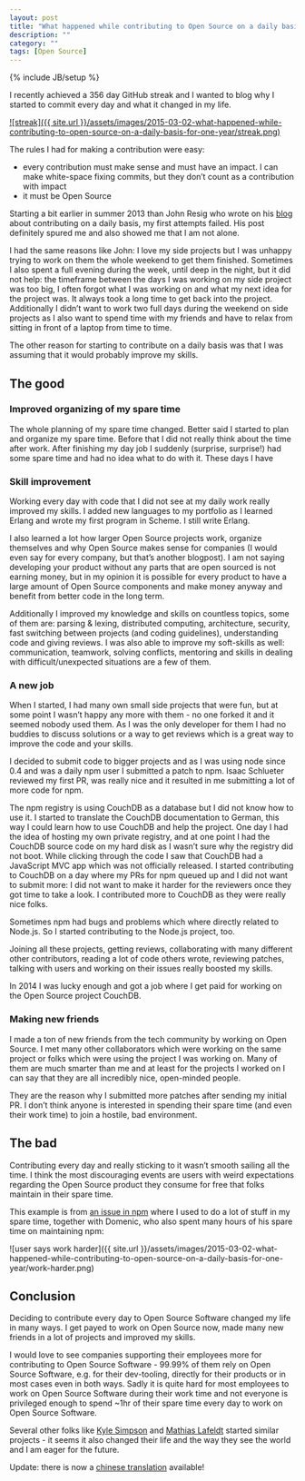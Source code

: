 ```yaml
---
layout: post
title: "What happened while contributing to Open Source on a daily basis for one year"
description: ""
category: ""
tags: [Open Source]
---
```

{% include JB/setup %}

I recently achieved a 356 day GitHub streak and I wanted to blog why I started to commit every day and what it changed in my life.

[![streak]({{ site.url }}/assets/images/2015-03-02-what-happened-while-contributing-to-open-source-on-a-daily-basis-for-one-year/streak.png)](https://github.com/robertkowalski)

The rules I had for making a contribution were easy:

 - every contribution must make sense and must have an impact. I can make white-space fixing commits, but they don’t count as a contribution with impact
 - it must be Open Source

Starting a bit earlier in summer 2013 than John Resig who wrote on his [blog](http://ejohn.org/blog/write-code-every-day/) about contributing on a daily basis, my first attempts failed. His post definitely spured me and also showed me that I am not alone.

I had the same reasons like John: I love my side projects but I was unhappy trying to work on them the whole weekend to get them finished. Sometimes I also spent a full evening during the week, until deep in the night, but it did not help: the timeframe between the days I was working on my side project was too big, I often forgot what I was working on and what my next idea for the project was. It always took a long time to get back into the project. Additionally I didn’t want to work two full days during the weekend on side projects as I also want to spend time with my friends and have to relax from sitting in front of a laptop from time to time.

The other reason for starting to contribute on a daily basis was that I was assuming that it would probably improve my skills.


## The good

### Improved organizing of my spare time

The whole planning of my spare time changed. Better said I started to plan and organize my spare time. Before that I did not really think about the time after work. After finishing my day job I suddenly (surprise, surprise!) had some spare time and had no idea what to do with it. These days I have

### Skill improvement

Working every day with code that I did not see at my daily work really improved my skills. I added new languages to my portfolio as I learned Erlang and wrote my first program in Scheme. I still write Erlang.

I also learned a lot how larger Open Source projects work, organize themselves and why Open Source makes sense for companies (I would even say for every company, but that’s another blogpost). I am not saying developing your product without any parts that are open sourced is not earning money, but in my opinion it is possible for every product to have a large amount of Open Source components and make money anyway and benefit from better code in the long term.

Additionally I improved my knowledge and skills on countless topics, some of them are: parsing & lexing, distributed computing, architecture, security, fast switching between projects (and coding guidelines), understanding code and giving reviews. I was also able to improve my soft-skills as well: communication, teamwork, solving conflicts, mentoring and skills in dealing with difficult/unexpected situations are a few of them.

### A new job

When I started, I had many own small side projects that were fun, but at some point I wasn’t happy any more with them - no one forked it and it seemed nobody used them. As I was the only developer for them I had no buddies to discuss solutions or a way to get reviews which is a great way to improve the code and your skills.

I decided to submit code to bigger projects and as I was using node since 0.4 and was a daily npm user I submitted a patch to npm. Isaac Schlueter reviewed my first PR, was really nice and it resulted in me submitting a lot of more code for npm.

The npm registry is using CouchDB as a database but I did not know how to use it. I started to translate the CouchDB documentation to German, this way I could learn how to use CouchDB and help the project. One day I had the idea of hosting my own private registry, and at one point I had the CouchDB source code on my hard disk as I wasn’t sure why the registry did not boot. While clicking through the code I saw that CouchDB had a JavaScript MVC app which was not officially released. I started contributing to CouchDB on a day where my PRs for npm queued up and I did not want to submit more: I did not want to make it harder for the reviewers once they got time to take a look. I contributed more to CouchDB as they were really nice folks.

Sometimes npm had bugs and problems which where directly related to Node.js. So I started contributing to the Node.js project, too.

Joining all these projects, getting reviews, collaborating with many different other contributors, reading a lot of code others wrote, reviewing patches, talking with users and working on their issues really boosted my skills.

In 2014 I was lucky enough and got a job where I get paid for working on the Open Source project CouchDB.

### Making new friends

I made a ton of new friends from the tech community by working on Open Source. I met many other collaborators which were working on the same project or folks which were using the project I was working on. Many of them are much smarter than me and at least for the projects I worked on I can say that they are all incredibly nice, open-minded people.

They are the reason why I submitted more patches after sending my initial PR. I don’t think anyone is interested in spending their spare time (and even their work time) to join a hostile, bad environment.

## The bad

Contributing every day and really sticking to it wasn’t smooth sailing all the time. I think the most discouraging events are users with weird expectations regarding the Open Source product they consume for free that folks maintain in their spare time.

This example is from [an issue in npm](https://github.com/npm/npm/issues/2568) where I used to do a lot of stuff in my spare time, together with Domenic, who also spent many hours of his spare time on maintaining npm:

![user says work harder]({{ site.url }}/assets/images/2015-03-02-what-happened-while-contributing-to-open-source-on-a-daily-basis-for-one-year/work-harder.png)


## Conclusion

Deciding to contribute every day to Open Source Software changed my life in many ways. I get payed to work on Open Source now, made many new friends in a lot of projects and improved my skills.

I would love to see companies supporting their employees more for contributing to Open Source Software - 99.99% of them rely on Open Source Software, e.g. for their dev-tooling, directly for their products or in most cases even in both ways. Sadly it is quite hard for most employees to work on Open Source Software during their work time and not everyone is privileged enough to spend ~1hr of their spare time every day to work on Open Source Software.

Several other folks like [Kyle Simpson](http://blog.getify.com/learned-on-a-1-year-github-streak/) and [Mathias Lafeldt](http://mlafeldt.github.io/blog/write-every-day/) started similar projects - it seems it also changed their life and the way they see the world and I am eager for the future.


Update: there is now a [chinese translation](http://www.labazhou.net/2015/03/what-happened-while-contributing-to-open-source-on-a-daily-basis-for-one-year/) available!

<img src="http://vg09.met.vgwort.de/na/73a3ecc5b1564287922d511acb38a381" width="1" height="1" alt="">
